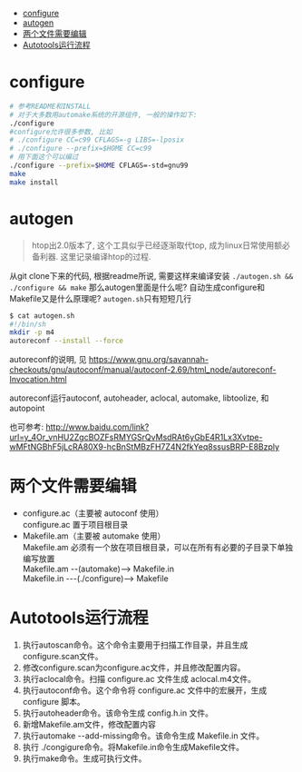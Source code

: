 - [configure](#configure)
- [autogen](#autogen)
- [两个文件需要编辑](#两个文件需要编辑)
- [Autotools运行流程](#autotools运行流程)

# configure
```sh
# 参考README和INSTALL
# 对于大多数用automake系统的开源组件, 一般的操作如下:
./configure
#configure允许很多参数, 比如
# ./configure CC=c99 CFLAGS=-g LIBS=-lposix
# ./configure --prefix=$HOME CC=c99
# 用下面这个可以编过
./configure --prefix=$HOME CFLAGS=-std=gnu99
make
make install
```

# autogen
> htop出2.0版本了, 这个工具似乎已经逐渐取代top, 成为linux日常使用额必备利器. 这里记录编译htop的过程.

从git clone下来的代码, 根据readme所说, 需要这样来编译安装
`./autogen.sh && ./configure && make`
那么autogen里面是什么呢? 自动生成configure和Makefile又是什么原理呢?
`autogen.sh`只有短短几行
```sh
$ cat autogen.sh 
#!/bin/sh
mkdir -p m4
autoreconf --install --force
```
autoreconf的说明, 见
https://www.gnu.org/savannah-checkouts/gnu/autoconf/manual/autoconf-2.69/html_node/autoreconf-Invocation.html

autoreconf运行autoconf, autoheader, aclocal, automake, libtoolize, 和autopoint

也可参考:
http://www.baidu.com/link?url=y_4Or_vnHU2ZgcBOZFsRMYGSrQvMsdRAt6yGbE4R1Lx3Xvtpe-wMFtNGBhF5jLcRA80X9-hcBnStMBzFH7Z4N2fkYeq8ssusBRP-E8Bzply

# 两个文件需要编辑
* configure.ac（主要被 autoconf 使用）  
configure.ac 置于项目根目录
* Makefile.am（主要被 automake 使用）  
Makefile.am 必须有一个放在项目根目录，可以在所有有必要的子目录下单独编写放置   
Makefile.am --(automake)--> Makefile.in  
Makefile.in ---(./configure)--> Makefile

# Autotools运行流程
1. 执行autoscan命令。这个命令主要用于扫描工作目录，并且生成configure.scan文件。
2. 修改configure.scan为configure.ac文件，并且修改配置内容。
3. 执行aclocal命令。扫描 configure.ac 文件生成 aclocal.m4文件。
4. 执行autoconf命令。这个命令将 configure.ac 文件中的宏展开，生成 configure 脚本。
5. 执行autoheader命令。该命令生成 config.h.in 文件。
6. 新增Makefile.am文件，修改配置内容
7. 执行automake --add-missing命令。该命令生成 Makefile.in 文件。
8. 执行 ./congigure命令。将Makefile.in命令生成Makefile文件。
9. 执行make命令。生成可执行文件。